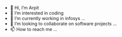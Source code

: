 - 👋 Hi, I’m Arpit
- 👀 I’m interested in coding
- 🌱 I’m currently working in infosys ...
- 💞️ I’m looking to collaborate on software projects ...
- 📫 How to reach me ...

<!---
arpitbansal421/arpitbansal421 is a ✨ special ✨ repository because its `README.md` (this file) appears on your GitHub profile.
You can click the Preview link to take a look at your changes.
--->
